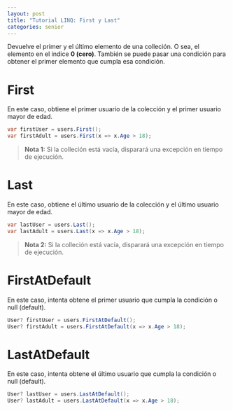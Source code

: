 ```yaml
---
layout: post
title: "Tutorial LINQ: First y Last"
categories: senior
---
```


Devuelve el primer y el último elemento <!--more-->de una colleción. O sea, el elemento en el indice **0 (cero)**.
También se puede pasar una condición para obtener el primer elemento que cumpla esa condición.

# First
En este caso, obtiene el primer usuario de la colección y el primer usuario mayor de edad.

```csharp
var firstUser = users.First();
var firstAdult = users.First(x => x.Age > 18);
```
> **Nota 1:** Si la colleción está vacía, disparará una excepción en tiempo de ejecución.

# Last
En este caso, obtiene el último usuario de la colección y el último usuario mayor de edad.

```csharp
var lastUser = users.Last();
var lastAdult = users.Last(x => x.Age > 18);
```
> **Nota 2:** Si la colleción está vacía, disparará una excepción en tiempo de ejecución.

# FirstAtDefault
En este caso, intenta obtene el primer usuario que cumpla la condición o null (default).

```csharp
User? firstUser = users.FirstAtDefault();
User? firstAdult = users.FirstAtDefault(x => x.Age > 18);
```

# LastAtDefault
En este caso, intenta obtene el último usuario que cumpla la condición o null (default).

```csharp
User? lastUser = users.LastAtDefault();
User? lastAdult = users.LastAtDefault(x => x.Age > 18);
```